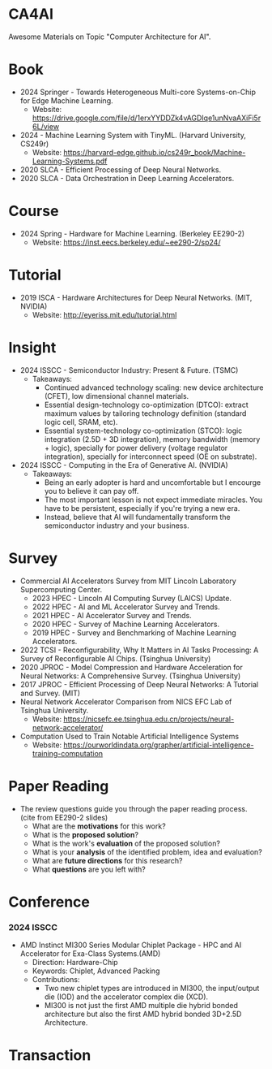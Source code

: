 # CA4AI
Awesome Materials on Topic "Computer Architecture for AI".

# Book
- 2024 Springer - Towards Heterogeneous Multi-core Systems-on-Chip for Edge Machine Learning.
  - Website: https://drive.google.com/file/d/1erxYYDDZk4vAGDIqe1unNvaAXiFi5r6L/view
- 2024 - Machine Learning System with TinyML. (Harvard University, CS249r)
  - Website: https://harvard-edge.github.io/cs249r_book/Machine-Learning-Systems.pdf
- 2020 SLCA - Efficient Processing of Deep Neural Networks.
- 2020 SLCA - Data Orchestration in Deep Learning Accelerators.

# Course
- 2024 Spring - Hardware for Machine Learning. (Berkeley EE290-2)
  - Website: https://inst.eecs.berkeley.edu/~ee290-2/sp24/

# Tutorial
- 2019 ISCA - Hardware Architectures for Deep Neural Networks. (MIT, NVIDIA)
  - Website: http://eyeriss.mit.edu/tutorial.html

# Insight
- 2024 ISSCC - Semiconductor Industry: Present & Future. (TSMC)
  - Takeaways:
    - Continued advanced technology scaling: new device architecture (CFET), low dimensional channel materials.
    - Essential design-technology co-optimization (DTCO): extract maximum values by tailoring technology definition (standard logic cell, SRAM, etc).
    - Essential system-technology co-optimization (STCO): logic integration (2.5D + 3D integration), memory bandwidth (memory + logic), specially for power delivery (voltage regulator integration), specially for interconnect speed (OE on substrate).
- 2024 ISSCC - Computing in the Era of Generative AI. (NVIDIA)
  - Takeaways:
    - Being an early adopter is hard and uncomfortable but I encourge you to believe it can pay off.
    - The most important lesson is not expect immediate miracles. You have to be persistent, especially if you're trying a new era.
    - Instead, believe that AI will fundamentally transform the semiconductor industry and your business.
  

# Survey
- Commercial AI Accelerators Survey from MIT Lincoln Laboratory Supercomputing Center.
  - 2023 HPEC - Lincoln AI Computing Survey (LAICS) Update.
  - 2022 HPEC - AI and ML Accelerator Survey and Trends.
  - 2021 HPEC - AI Accelerator Survey and Trends.
  - 2020 HPEC - Survey of Machine Learning Accelerators.
  - 2019 HPEC - Survey and Benchmarking of Machine Learning Accelerators.
- 2022 TCSI - Reconfigurability, Why It Matters in AI Tasks Processing: A Survey of Reconfigurable AI Chips. (Tsinghua University)
- 2020 JPROC - Model Compression and Hardware Acceleration for Neural Networks: A Comprehensive Survey. (Tsinghua University)
- 2017 JPROC - Efficient Processing of Deep Neural Networks: A Tutorial and Survey. (MIT)
- Neural Network Accelerator Comparison from NICS EFC Lab of Tsinghua University.
  - Website: https://nicsefc.ee.tsinghua.edu.cn/projects/neural-network-accelerator/
- Computation Used to Train Notable Artificial Intelligence Systems
  - Website: https://ourworldindata.org/grapher/artificial-intelligence-training-computation 

# Paper Reading
- The review questions guide you through the paper reading process. (cite from EE290-2 slides)
  - What are the **motivations** for this work?
  - What is the **proposed solution**?
  - What is the work's **evaluation** of the proposed solution?
  - What is your **analysis** of the identified problem, idea and evaluation?
  - What are **future directions** for this research?
  - What **questions** are you left with?
  
# Conference
### 2024 ISSCC
- AMD Instinct MI300 Series Modular Chiplet Package - HPC and AI Accelerator for Exa-Class Systems.(AMD)
  - Direction: Hardware-Chip
  - Keywords: Chiplet, Advanced Packing
  - Contributions:
    - Two new chiplet types are introduced in MI300, the input/output die (IOD) and the accelerator complex die (XCD).
    - MI300 is not just the first AMD multiple die hybrid bonded architecture but also the first AMD hybrid bonded 3D+2.5D Architecture.

# Transaction

